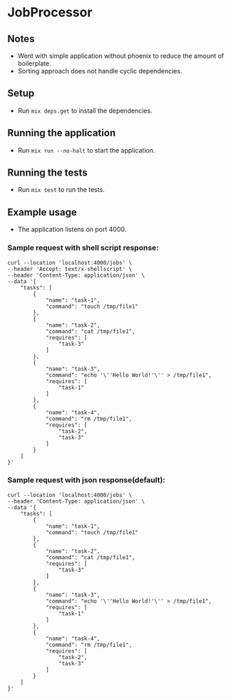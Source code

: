 # JobProcessor

## Notes
- Went with simple application without phoenix to reduce the amount of boilerplate.
- Sorting approach does not handle cyclic dependencies.

## Setup
- Run `mix deps.get` to install the dependencies.

## Running the application
- Run `mix run --no-halt` to start the application.

## Running the tests
- Run `mix test` to run the tests.

## Example usage
- The application listens on port 4000.

### Sample request with shell script response:
```shell
curl --location 'localhost:4000/jobs' \
--header 'Accept: text/x-shellscript' \
--header 'Content-Type: application/json' \
--data '{
    "tasks": [
        {
            "name": "task-1",
            "command": "touch /tmp/file1"
        },
        {
            "name": "task-2",
            "command": "cat /tmp/file1",
            "requires": [
                "task-3"
            ]
        },
        {
            "name": "task-3",
            "command": "echo '\''Hello World!'\'' > /tmp/file1",
            "requires": [
                "task-1"
            ]
        },
        {
            "name": "task-4",
            "command": "rm /tmp/file1",
            "requires": [
                "task-2",
                "task-3"
            ]
        }
    ]
}'
```

### Sample request with json response(default):
```shell
curl --location 'localhost:4000/jobs' \
--header 'Content-Type: application/json' \
--data '{
    "tasks": [
        {
            "name": "task-1",
            "command": "touch /tmp/file1"
        },
        {
            "name": "task-2",
            "command": "cat /tmp/file1",
            "requires": [
                "task-3"
            ]
        },
        {
            "name": "task-3",
            "command": "echo '\''Hello World!'\'' > /tmp/file1",
            "requires": [
                "task-1"
            ]
        },
        {
            "name": "task-4",
            "command": "rm /tmp/file1",
            "requires": [
                "task-2",
                "task-3"
            ]
        }
    ]
}'
```

